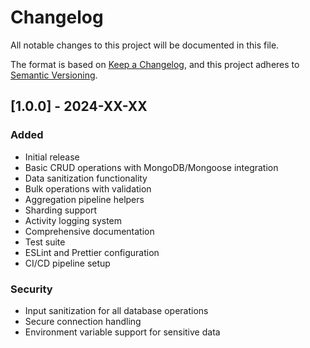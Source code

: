 # Changelog

All notable changes to this project will be documented in this file.

The format is based on [Keep a Changelog](https://keepachangelog.com/en/1.0.0/),
and this project adheres to [Semantic Versioning](https://semver.org/spec/v2.0.0.html).

## [1.0.0] - 2024-XX-XX

### Added
- Initial release
- Basic CRUD operations with MongoDB/Mongoose integration
- Data sanitization functionality
- Bulk operations with validation
- Aggregation pipeline helpers
- Sharding support
- Activity logging system
- Comprehensive documentation
- Test suite
- ESLint and Prettier configuration
- CI/CD pipeline setup

### Security
- Input sanitization for all database operations
- Secure connection handling
- Environment variable support for sensitive data 
